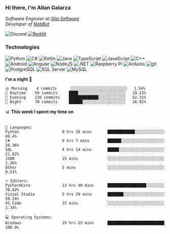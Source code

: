 ### Hi there, I'm Allan Galarza
*Software Engineer at [Gila Software](https://gilasw.com)*  
*Developer of [NabBot](https://nabbot.xyz)*

![Discord](https://img.shields.io/badge/Galarzaa%238515-7289DA?logo=discord&style=flat-square&logoColor=white)
[![Reddit](https://img.shields.io/badge/Galarzaa%238515-FF4500?logo=reddit&style=flat-square&logoColor=white)](https://reddit.com/u/Galarzaa)

### Technologies
![Python](https://img.shields.io/badge/Python-4B8BBE?style=flat-square&logo=python&logoColor=white)
![C#](https://img.shields.io/badge/C%23-690081?style=flat-square&logo=c-sharp&logoColor=white)
![Kotlin](https://img.shields.io/badge/Kotlin-5848F4?logo=kotlin&style=flat-square&logoColor=white)
![Java](https://img.shields.io/badge/Java-ED8B00?style=flat-square&logo=java)
![TypeScript](https://img.shields.io/badge/TypeScript-007ACC?style=flat-square&logo=typescript)
![JavaScript](https://img.shields.io/badge/JavaScript-323330?style=flat-square&logo=javascript&logoColor=white)
![C++](https://img.shields.io/badge/C%2B%2B-0180CD?style=flat-square&logo=c%2B%2B)
![Android](https://img.shields.io/badge/Android-78C257?style=flat-square&logo=android&logoColor=white)
![Angular](https://img.shields.io/badge/Angular-C3002F?style=flat-square&logo=angular)
![NodeJS](https://img.shields.io/badge/NodeJS-3C873A?style=flat-square&logo=node.js&logoColor=white)
![.NET](https://img.shields.io/badge/.NET-690081?style=flat-square&logo=.net)
![Raspberry Pi](https://img.shields.io/badge/RaspberryPi-C41949?style=flat-square&logo=raspberry-pi)
![Arduino](https://img.shields.io/badge/Arduino-00979D?style=flat-square&logo=arduino&logoColor=white)
![git](https://img.shields.io/badge/git-F05133?style=flat-square&logo=git&logoColor=white)
![PostgreSQL](https://img.shields.io/badge/PostgreSQL-0064a5?style=flat-square&logo=postgresql)
![SQL Server](https://img.shields.io/badge/SQL_Server-E02E28?style=flat-square&logo=microsoft-sql-server)
![MySQL](https://img.shields.io/badge/MySQL-00758F?style=flat-square&logo=mysql&logoColor=white)

<!--
**Galarzaa90/Galarzaa90** is a ✨ _special_ ✨ repository because its `README.md` (this file) appears on your GitHub profile.

Here are some ideas to get you started:

- 🔭 I’m currently working on ...
- 🌱 I’m currently learning ...
- 👯 I’m looking to collaborate on ...
- 🤔 I’m looking for help with ...
- 💬 Ask me about ...
- 📫 How to reach me: ...
- 😄 Pronouns: ...
- ⚡ Fun fact: ...
-->

<!--START_SECTION:waka-->
**I'm a night 🦉** 

```text
🌞 Morning    4 commits      ░░░░░░░░░░░░░░░░░░░░░░░░░   1.54% 
🌆 Daytime    50 commits     ████░░░░░░░░░░░░░░░░░░░░░   19.23% 
🌃 Evening    136 commits    █████████████░░░░░░░░░░░░   52.31% 
🌙 Night      70 commits     ██████░░░░░░░░░░░░░░░░░░░   26.92%

```


📊 **This week I spent my time on** 

```text

💬 Languages: 
Python                   9 hrs 35 mins       ████████████░░░░░░░░░░░░░   49.4% 
C#                       5 hrs 7 mins        ██████░░░░░░░░░░░░░░░░░░░   26.36% 
SQL                      4 hrs 14 mins       █████░░░░░░░░░░░░░░░░░░░░   21.82% 
JSON                     15 mins             ░░░░░░░░░░░░░░░░░░░░░░░░░   1.36% 
Other                    5 mins              ░░░░░░░░░░░░░░░░░░░░░░░░░   0.51%

🔥 Editors: 
PyCharmCore              13 hrs 40 mins      █████████████████░░░░░░░░   70.42% 
Visual Studio            5 hrs 29 mins       ███████░░░░░░░░░░░░░░░░░░   28.24% 
VS Code                  15 mins             ░░░░░░░░░░░░░░░░░░░░░░░░░   1.34%

💻 Operating Systems: 
Windows                  19 hrs 25 mins      █████████████████████████   100.0%

```


<!--END_SECTION:waka-->
